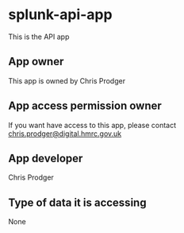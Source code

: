 # splunk-api-app
This is the API app
## App owner
This app is owned by Chris Prodger
## App access permission owner
If you want have access to this app, please contact chris.prodger@digital.hmrc.gov.uk
## App developer
Chris Prodger
## Type of data it is accessing
None